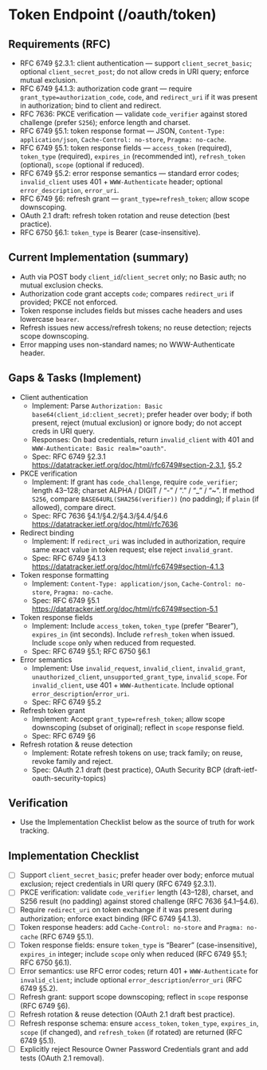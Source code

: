 # Token Endpoint (/oauth/token)

## Requirements (RFC)

- RFC 6749 §2.3.1: client authentication — support `client_secret_basic`; optional `client_secret_post`; do not allow creds in URI query; enforce mutual exclusion.
- RFC 6749 §4.1.3: authorization code grant — require `grant_type=authorization_code`, `code`, and `redirect_uri` if it was present in authorization; bind to client and redirect.
- RFC 7636: PKCE verification — validate `code_verifier` against stored challenge (prefer `S256`); enforce length and charset.
- RFC 6749 §5.1: token response format — JSON, `Content-Type: application/json`, `Cache-Control: no-store`, `Pragma: no-cache`.
- RFC 6749 §5.1: token response fields — `access_token` (required), `token_type` (required), `expires_in` (recommended int), `refresh_token` (optional), `scope` (optional if reduced).
- RFC 6749 §5.2: error response semantics — standard error codes; `invalid_client` uses 401 + `WWW-Authenticate` header; optional `error_description`, `error_uri`.
- RFC 6749 §6: refresh grant — `grant_type=refresh_token`; allow scope downscoping.
- OAuth 2.1 draft: refresh token rotation and reuse detection (best practice).
- RFC 6750 §6.1: `token_type` is Bearer (case-insensitive).

## Current Implementation (summary)

- Auth via POST body `client_id`/`client_secret` only; no Basic auth; no mutual exclusion checks.
- Authorization code grant accepts `code`; compares `redirect_uri` if provided; PKCE not enforced.
- Token response includes fields but misses cache headers and uses lowercase `bearer`.
- Refresh issues new access/refresh tokens; no reuse detection; rejects scope downscoping.
- Error mapping uses non-standard names; no WWW-Authenticate header.

## Gaps & Tasks (Implement)

- Client authentication
  - Implement: Parse `Authorization: Basic base64(client_id:client_secret)`; prefer header over body; if both present, reject (mutual exclusion) or ignore body; do not accept creds in URI query.
  - Responses: On bad credentials, return `invalid_client` with 401 and `WWW-Authenticate: Basic realm="oauth"`.
  - Spec: RFC 6749 §2.3.1 https://datatracker.ietf.org/doc/html/rfc6749#section-2.3.1, §5.2
- PKCE verification
  - Implement: If grant has `code_challenge`, require `code_verifier`; length 43–128; charset ALPHA / DIGIT / “-” / “.” / “\_” / “~”. If method `S256`, compare `BASE64URL(SHA256(verifier))` (no padding); if `plain` (if allowed), compare direct.
  - Spec: RFC 7636 §4.1/§4.2/§4.3/§4.4/§4.6 https://datatracker.ietf.org/doc/html/rfc7636
- Redirect binding
  - Implement: If `redirect_uri` was included in authorization, require same exact value in token request; else reject `invalid_grant`.
  - Spec: RFC 6749 §4.1.3 https://datatracker.ietf.org/doc/html/rfc6749#section-4.1.3
- Token response formatting
  - Implement: `Content-Type: application/json`, `Cache-Control: no-store`, `Pragma: no-cache`.
  - Spec: RFC 6749 §5.1 https://datatracker.ietf.org/doc/html/rfc6749#section-5.1
- Token response fields
  - Implement: Include `access_token`, `token_type` (prefer “Bearer”), `expires_in` (int seconds). Include `refresh_token` when issued. Include `scope` only when reduced from requested.
  - Spec: RFC 6749 §5.1; RFC 6750 §6.1
- Error semantics
  - Implement: Use `invalid_request`, `invalid_client`, `invalid_grant`, `unauthorized_client`, `unsupported_grant_type`, `invalid_scope`. For `invalid_client`, use 401 + `WWW-Authenticate`. Include optional `error_description`/`error_uri`.
  - Spec: RFC 6749 §5.2
- Refresh token grant
  - Implement: Accept `grant_type=refresh_token`; allow scope downscoping (subset of original); reflect in `scope` response field.
  - Spec: RFC 6749 §6
- Refresh rotation & reuse detection
  - Implement: Rotate refresh tokens on use; track family; on reuse, revoke family and reject.
  - Spec: OAuth 2.1 draft (best practice), OAuth Security BCP (draft-ietf-oauth-security-topics)

## Verification

- Use the Implementation Checklist below as the source of truth for work tracking.

## Implementation Checklist

- [ ] Support `client_secret_basic`; prefer header over body; enforce mutual exclusion; reject credentials in URI query (RFC 6749 §2.3.1).
- [ ] PKCE verification: validate `code_verifier` length (43–128), charset, and S256 result (no padding) against stored challenge (RFC 7636 §4.1–§4.6).
- [ ] Require `redirect_uri` on token exchange if it was present during authorization; enforce exact binding (RFC 6749 §4.1.3).
- [ ] Token response headers: add `Cache-Control: no-store` and `Pragma: no-cache` (RFC 6749 §5.1).
- [ ] Token response fields: ensure `token_type` is “Bearer” (case-insensitive), `expires_in` integer; include `scope` only when reduced (RFC 6749 §5.1; RFC 6750 §6.1).
- [ ] Error semantics: use RFC error codes; return 401 + `WWW-Authenticate` for `invalid_client`; include optional `error_description`/`error_uri` (RFC 6749 §5.2).
- [ ] Refresh grant: support scope downscoping; reflect in `scope` response (RFC 6749 §6).
- [ ] Refresh rotation & reuse detection (OAuth 2.1 draft best practice).
- [ ] Refresh response schema: ensure `access_token`, `token_type`, `expires_in`, `scope` (if changed), and `refresh_token` (if rotated) are returned (RFC 6749 §5.1).
- [ ] Explicitly reject Resource Owner Password Credentials grant and add tests (OAuth 2.1 removal).
